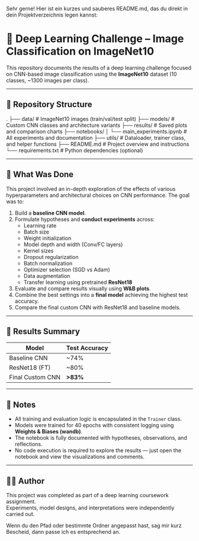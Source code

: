 Sehr gerne! Hier ist ein kurzes und sauberes README.md, das du direkt in dein Projektverzeichnis legen kannst:

# 🧠 Deep Learning Challenge – Image Classification on ImageNet10

This repository documents the results of a deep learning challenge focused on CNN-based image classification using the **ImageNet10** dataset (10 classes, ~1300 images per class).

---

## 📁 Repository Structure

.
├── data/                   # ImageNet10 images (train/val/test split)
├── models/                 # Custom CNN classes and architecture variants
├── results/                # Saved plots and comparison charts
├── notebooks/
│   └── main_experiments.ipynb   # All experiments and documentation
├── utils/                  # Dataloader, trainer class, and helper functions
├── README.md               # Project overview and instructions
└── requirements.txt        # Python dependencies (optional)

---

## 📌 What Was Done

This project involved an in-depth exploration of the effects of various hyperparameters and architectural choices on CNN performance. The goal was to:

1. Build a **baseline CNN model**.
2. Formulate hypotheses and **conduct experiments** across:
   - Learning rate  
   - Batch size  
   - Weight initialization  
   - Model depth and width (Conv/FC layers)  
   - Kernel sizes  
   - Dropout regularization  
   - Batch normalization  
   - Optimizer selection (SGD vs Adam)  
   - Data augmentation  
   - Transfer learning using pretrained **ResNet18**
3. Evaluate and compare results visually using **W&B plots**.
4. Combine the best settings into a **final model** achieving the highest test accuracy.
5. Compare the final custom CNN with ResNet18 and baseline models.

---

## 🏁 Results Summary

| Model             | Test Accuracy |
|------------------|---------------|
| Baseline CNN     | ~74%          |
| ResNet18 (FT)    | ~80%          |
| Final Custom CNN | **>83%**      |

---

## 📓 Notes

- All training and evaluation logic is encapsulated in the `Trainer` class.
- Models were trained for 40 epochs with consistent logging using **Weights & Biases (wandb)**.
- The notebook is fully documented with hypotheses, observations, and reflections.
- No code execution is required to explore the results — just open the notebook and view the visualizations and comments.

---

## 👨‍🔬 Author

This project was completed as part of a deep learning coursework assignment.  
Experiments, model designs, and interpretations were independently carried out.

Wenn du den Pfad oder bestimmte Ordner angepasst hast, sag mir kurz Bescheid, dann passe ich es entsprechend an.
